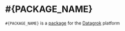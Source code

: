 # #{PACKAGE_NAME}

`#{PACKAGE_NAME}` is a [package](https://datagrok.ai/help/develop/develop#packages) for the [Datagrok](https://datagrok.ai) platform
